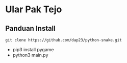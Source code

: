 # Ular Pak Tejo

## Panduan Install

```
git clone https://github.com/dap23/python-snake.git
```

- pip3 install pygame
- python3 main.py
